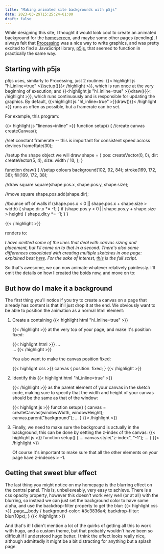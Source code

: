```yaml
---
title: "Making animated site backgrounds with p5js"
date: 2023-03-29T15:25:24+01:00
draft: false
---
```


While designing this site, I thought it would look cool to create an animated
background for the [homescreen](/), and maybe some other pages (pending). I always
felt that [Processing](https://processing.org/) was a nice way to
write graphics, and was pretty excited to find a JavaScript library,
[p5js](https://p5js.org/), that seemed to function in practically the same way.
<!--more-->
## Starting with p5js
p5js uses, similarly to Processing, just 2 routines: {{< highlight js
"hl_inline=true" >}}setup(){{< /highlight >}}, which is run once at the very
beginning of execution; and {{<highlight js "hl_inline=true" >}}draw(){{<
/highlight >}}, which runs continuously and is responsible for updating the
graphics. By default, 
{{<highlight js "hl_inline=true" >}}draw(){{< /highlight >}} runs as often as
possible, but a framerate can be set.

For example, this program:

{{< highlight js "linenos=inline" >}}
function setup() {
  //create canvas
  createCanvas();

  //set constant framerate -- this is important for consistent speed across devices
  frameRate(30);

  //setup the shape object we will draw
  shape = {
    pos: createVector(0, 0),
    dir: createVector(5, 4),
    size: width / 10,
  };
}

function draw() {
  //setup colours
  background(102, 92, 84);
  stroke(169, 172, 38);
  fill(169, 172, 38);

  //draw square
  square(shape.pos.x, shape.pos.y, shape.size);

  //move square
  shape.pos.add(shape.dir);

  //bounce off of walls
  if (shape.pos.x < 0 || shape.pos.x + shape.size > width) {
    shape.dir.x *= -1;
  }
  if (shape.pos.y < 0 || shape.pos.y + shape.size > height) {
    shape.dir.y *= -1;
  }
}

{{< / highlight >}}

renders to:


<div id="eg-1-parent" style="width: 100%; height: auto;"></div>
<script src="https://cdn.jsdelivr.net/npm/p5@1.4.0/lib/p5.js"></script> <!-- load p5.js from CDN--> 
<script src="/scripts/blog/p5js/eg-1.js"></script>

_I have omitted some of the lines that deal with canvas sizing and placement,
but I'll come on to that in a second. There's also some differences associated
with creating multiple sketches in one page: explained best
[here](https://github.com/processing/p5.js/wiki/Global-and-instance-mode). For
the sake of interest, [this](/scripts/blog/p5js/eg-1.js) is the full script._

So that's awesome, we can now animate whatever relatively painlessly. I'll omit
the details on how I created the boids now, and move on to:

## But how do I make it a background
The first thing you'll notice if you try to create a canvas on a page that
already has content is that it'll just drop it at the end. We obviously want to
be able to position the animation as a normal html element:
<ol>
    <li><p>Create a containing {{< highlight html "hl_inline=true" >}}<div>{{< /highlight >}} at the very top of your page, and make it's position
    fixed:</p>
    {{< highlight html >}}
    ...
    </head>
    <body>
        <div id="background" style="position: fixed; width: 100%; height: 100%;"></div>
        <div class="content">
    ...
    {{< /highlight >}}
    <p>You also want to make the canvas position fixed:</p>
    {{< highlight css >}}
    canvas {
        position: fixed;
    }
    {{< /highlight >}}
    </li>
    <li><p>Identify this {{< highlight html "hl_inline=true" >}}<div>{{< /highlight >}}
       as the parent element of your canvas in the sketch code, making sure to
    specify that the width and height of your canvas should be the same as that of
    the window:</p>
    {{< highlight js >}}
    function setup() {
      canvas = createCanvas(windowWidth, windowHeight);
      canvas.parent("background");
      ...
    }
    {{< /highlight >}}
    </li>
    <li><p>Finally, we need to make sure the background is actually in the
background, this can be done by setting the z-index of the canvas:
    {{< highlight js >}}
    function setup() {
      ...
      canvas.style("z-index", "-1");
      ...
    }
    {{< /highlight >}}
    <p>Of course it's important to make sure that all the other elements on your
page have z-indeces > -1.
</ol>

## Getting that sweet blur effect
The last thing you might notice on my homepage is the blurring effect on the
central panel. This is, unbelieveably, very easy to achieve. There is a css
opacity property, however this doesn't work very well (or at all) with the
blurring, so instead we can just set the background color to have some alpha,
and use the backdrop-filter property to get the blur:
{{< highlight css >}}
.page__body {
    background-color: #3c3836a4;
    backdrop-filter: blur(10px);
}
{{< /highlight >}}


And that's it! I didn't mention a lot of the quirks of getting all this to work
with hugo, and a custom theme, but that probably wouldn't have been so difficult
if I understood hugo better. I think the effect looks really nice, although
admittedly it might be a bit distracting for anything but a splash page.

